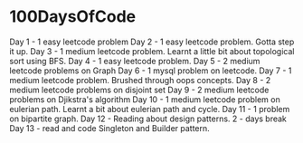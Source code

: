 # 100DaysOfCode
 Day 1 - 1 easy leetcode problem
 Day 2 - 1 easy leetcode problem. Gotta step it up.
 Day 3 - 1 medium leetcode problem. Learnt a little bit about topological sort using BFS. 
 Day 4 - 1 easy leetcode problem.
 Day 5 - 2 medium leetcode problems on Graph
 Day 6 - 1 mysql problem on leetcode.
 Day 7 - 1 medium leetcode problem. Brushed through oops concepts.
 Day 8 - 2 medium leetcode problems on disjoint set
 Day 9 - 2 medium leetcode problems on Djikstra's algorithm
 Day 10 - 1 medium leetcode problem on eulerian path. Learnt a bit about eulerian path and cycle.
 Day 11 - 1 problem on bipartite graph.
 Day 12 - Reading about design patterns.
 2 - days break
 Day 13 - read and code Singleton and Builder pattern.
